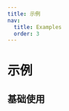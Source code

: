 ```yaml
---
title: 示例
nav:
  title: Examples
  order: 3
---
```


# 示例

## 基础使用

<code src="./demo/demo1.tsx" />
